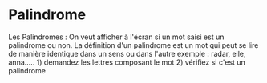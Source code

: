 # Palindrome
Les Palindromes : On veut afficher à l'écran si un mot saisi est un palindrome ou non. La définition d'un palindrome est un mot qui peut se lire de manière identique dans un sens ou dans l'autre exemple : radar, elle, anna..... 1) demandez les lettres composant le mot 2) vérifiez si c'est un palindrome
